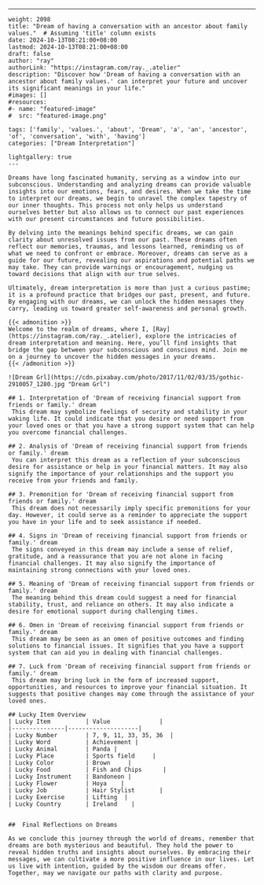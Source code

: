 ---
    weight: 2098
    title: "Dream of having a conversation with an ancestor about family values."  # Assuming 'title' column exists
    date: 2024-10-13T08:21:00+08:00
    lastmod: 2024-10-13T08:21:00+08:00
    draft: false
    author: "ray"
    authorLink: "https://instagram.com/ray._.atelier"
    description: "Discover how 'Dream of having a conversation with an ancestor about family values.' can interpret your future and uncover its significant meanings in your life."
    #images: []
    #resources:
    #- name: "featured-image"
    #  src: "featured-image.png"
    
    tags: ['family', 'values.', 'about', 'Dream', 'a', 'an', 'ancestor', 'of', 'conversation', 'with', 'having']
    categories: ["Dream Interpretation"]
    
    lightgallery: true
    ---
    
    Dreams have long fascinated humanity, serving as a window into our subconscious. Understanding and analyzing dreams can provide valuable insights into our emotions, fears, and desires. When we take the time to interpret our dreams, we begin to unravel the complex tapestry of our inner thoughts. This process not only helps us understand ourselves better but also allows us to connect our past experiences with our present circumstances and future possibilities.
    
    By delving into the meanings behind specific dreams, we can gain clarity about unresolved issues from our past. These dreams often reflect our memories, traumas, and lessons learned, reminding us of what we need to confront or embrace. Moreover, dreams can serve as a guide for our future, revealing our aspirations and potential paths we may take. They can provide warnings or encouragement, nudging us toward decisions that align with our true selves.
    
    Ultimately, dream interpretation is more than just a curious pastime; it is a profound practice that bridges our past, present, and future. By engaging with our dreams, we can unlock the hidden messages they carry, leading us toward greater self-awareness and personal growth.
    
    {{< admonition >}}
    Welcome to the realm of dreams, where I, [Ray](https://instagram.com/ray._.atelier), explore the intricacies of dream interpretation and meaning. Here, you’ll find insights that bridge the gap between your subconscious and conscious mind. Join me on a journey to uncover the hidden messages in your dreams.
    {{< /admonition >}}
    
    ![Dream Grl](https://cdn.pixabay.com/photo/2017/11/02/03/35/gothic-2910057_1280.jpg "Dream Grl")
    
    ## 1. Interpretation of 'Dream of receiving financial support from friends or family.' dream
     This dream may symbolize feelings of security and stability in your waking life. It could indicate that you desire or need support from your loved ones or that you have a strong support system that can help you overcome financial challenges.
    
    ## 2. Analysis of 'Dream of receiving financial support from friends or family.' dream
     You can interpret this dream as a reflection of your subconscious desire for assistance or help in your financial matters. It may also signify the importance of your relationships and the support you receive from your friends and family.
    
    ## 3. Premonition for 'Dream of receiving financial support from friends or family.' dream
     This dream does not necessarily imply specific premonitions for your day. However, it could serve as a reminder to appreciate the support you have in your life and to seek assistance if needed.
    
    ## 4. Signs in 'Dream of receiving financial support from friends or family.' dream
     The signs conveyed in this dream may include a sense of relief, gratitude, and a reassurance that you are not alone in facing financial challenges. It may also signify the importance of maintaining strong connections with your loved ones.
    
    ## 5. Meaning of 'Dream of receiving financial support from friends or family.' dream
     The meaning behind this dream could suggest a need for financial stability, trust, and reliance on others. It may also indicate a desire for emotional support during challenging times.
    
    ## 6. Omen in 'Dream of receiving financial support from friends or family.' dream
     This dream may be seen as an omen of positive outcomes and finding solutions to financial issues. It signifies that you have a support system that can aid you in dealing with financial challenges.
    
    ## 7. Luck from 'Dream of receiving financial support from friends or family.' dream
     This dream may bring luck in the form of increased support, opportunities, and resources to improve your financial situation. It suggests that positive changes may come through the assistance of your loved ones.
    
    ## Lucky Item Overview
    | Lucky Item          | Value              |
    |---------------|--------------------|
    | Lucky Number        | 7, 9, 11, 33, 35, 36  |
    | Lucky Word          | Achievement |
    | Lucky Animal        | Panda |
    | Lucky Place         | Sports field     |
    | Lucky Color         | Brown     |
    | Lucky Food          | Fish and Chips      |
    | Lucky Instrument    | Bandoneon |
    | Lucky Flower        | Hoya    |
    | Lucky Job           | Hair Stylist       |
    | Lucky Exercise      | Lifting  |
    | Lucky Country       | Ireland    |
    
    
    ##  Final Reflections on Dreams
    
    As we conclude this journey through the world of dreams, remember that dreams are both mysterious and beautiful. They hold the power to reveal hidden truths and insights about ourselves. By embracing their messages, we can cultivate a more positive influence in our lives. Let us live with intention, guided by the wisdom our dreams offer. Together, may we navigate our paths with clarity and purpose.
    
